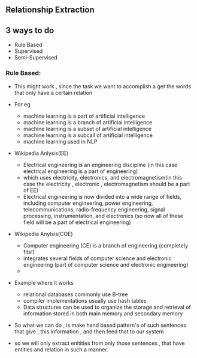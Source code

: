 ## Relationship Extraction

## 3 ways to do 
  - Rule Based
  - Supervised
  - Semi-Supervised

### Rule Based:
 - This might work , since the task we want to accomplish a get the words that only have a certain relation
 - For eg
    - machine learning is a part of artificial intelligence
    - machine learning is a branch of artificial intelligence
    - machine learning is a subset of artificial intelligence
    - machine learning is a subcall of artificial intelligence
    - machine learning used in NLP
    
 - Wikipedia Anlysis(EE)
    - Electrical engineering is an engineering discipline (in this case electrical engineering is a part of engineering)
    - which uses electricity, electronics, and electromagnetism(in this case the electricity , electronic , electromagnetism should be a part of EE)
    - Electrical engineering is now divided into a wide range of fields, including computer engineering, power engineering, telecommunications, radio-frequency engineering, signal processing, instrumentation, and electronics (so now all of these field will be a part of electrical engineering)

- Wikipedia Anylsis(COE)
    - Computer engineering (CE) is a branch of engineering (completely fits!)
    - integrates several fields of computer science and electronic engineering (part of computer science and electronic engineering)
    - 
- Example where it works
   -  relational databases commonly use B-tree 
   -  compiler implementations usually use hash tables 
   -  Data structures can be used to organize the storage and retrieval of information stored in both main memory and secondary memory


- So what we can do , is make hand based pattern's of such sentences that give , this information , and then feed that to our system
- so we will only extract enitities from only those sentences , that have entities and relation in such a manner.


